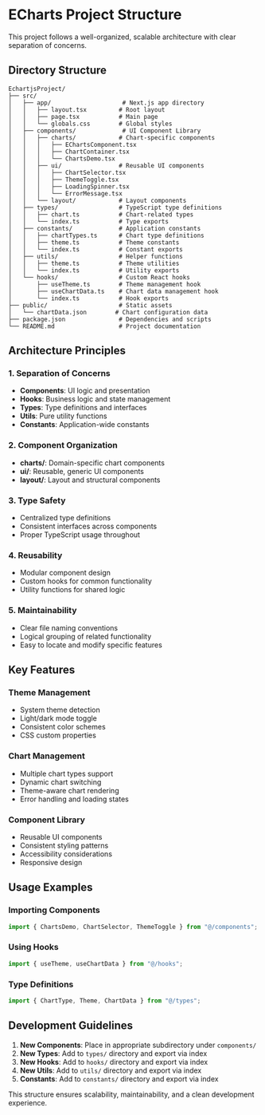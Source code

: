# ECharts Project Structure

This project follows a well-organized, scalable architecture with clear separation of concerns.

## Directory Structure

```
EchartjsProject/
├── src/
│   ├── app/                    # Next.js app directory
│   │   ├── layout.tsx         # Root layout
│   │   ├── page.tsx           # Main page
│   │   └── globals.css        # Global styles
│   ├── components/             # UI Component Library
│   │   ├── charts/            # Chart-specific components
│   │   │   ├── EChartsComponent.tsx
│   │   │   ├── ChartContainer.tsx
│   │   │   └── ChartsDemo.tsx
│   │   ├── ui/                # Reusable UI components
│   │   │   ├── ChartSelector.tsx
│   │   │   ├── ThemeToggle.tsx
│   │   │   ├── LoadingSpinner.tsx
│   │   │   └── ErrorMessage.tsx
│   │   └── layout/            # Layout components
│   ├── types/                 # TypeScript type definitions
│   │   ├── chart.ts           # Chart-related types
│   │   └── index.ts           # Type exports
│   ├── constants/             # Application constants
│   │   ├── chartTypes.ts      # Chart type definitions
│   │   ├── theme.ts           # Theme constants
│   │   └── index.ts           # Constant exports
│   ├── utils/                 # Helper functions
│   │   ├── theme.ts           # Theme utilities
│   │   └── index.ts           # Utility exports
│   └── hooks/                 # Custom React hooks
│       ├── useTheme.ts        # Theme management hook
│       ├── useChartData.ts    # Chart data management hook
│       └── index.ts           # Hook exports
├── public/                    # Static assets
│   └── chartData.json        # Chart configuration data
├── package.json               # Dependencies and scripts
└── README.md                  # Project documentation
```

## Architecture Principles

### 1. **Separation of Concerns**
- **Components**: UI logic and presentation
- **Hooks**: Business logic and state management
- **Types**: Type definitions and interfaces
- **Utils**: Pure utility functions
- **Constants**: Application-wide constants

### 2. **Component Organization**
- **charts/**: Domain-specific chart components
- **ui/**: Reusable, generic UI components
- **layout/**: Layout and structural components

### 3. **Type Safety**
- Centralized type definitions
- Consistent interfaces across components
- Proper TypeScript usage throughout

### 4. **Reusability**
- Modular component design
- Custom hooks for common functionality
- Utility functions for shared logic

### 5. **Maintainability**
- Clear file naming conventions
- Logical grouping of related functionality
- Easy to locate and modify specific features

## Key Features

### Theme Management
- System theme detection
- Light/dark mode toggle
- Consistent color schemes
- CSS custom properties

### Chart Management
- Multiple chart types support
- Dynamic chart switching
- Theme-aware chart rendering
- Error handling and loading states

### Component Library
- Reusable UI components
- Consistent styling patterns
- Accessibility considerations
- Responsive design

## Usage Examples

### Importing Components
```typescript
import { ChartsDemo, ChartSelector, ThemeToggle } from "@/components";
```

### Using Hooks
```typescript
import { useTheme, useChartData } from "@/hooks";
```

### Type Definitions
```typescript
import { ChartType, Theme, ChartData } from "@/types";
```

## Development Guidelines

1. **New Components**: Place in appropriate subdirectory under `components/`
2. **New Types**: Add to `types/` directory and export via index
3. **New Hooks**: Add to `hooks/` directory and export via index
4. **New Utils**: Add to `utils/` directory and export via index
5. **Constants**: Add to `constants/` directory and export via index

This structure ensures scalability, maintainability, and a clean development experience.

